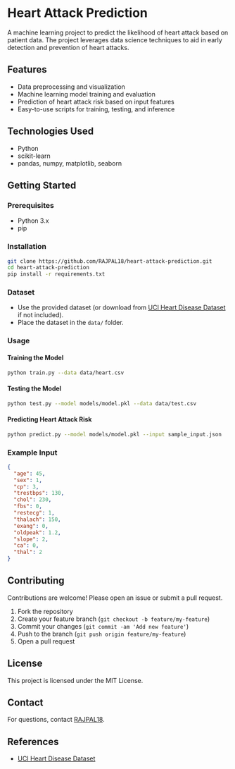 # Heart Attack Prediction

A machine learning project to predict the likelihood of heart attack based on patient data. The project leverages data science techniques to aid in early detection and prevention of heart attacks.

## Features

- Data preprocessing and visualization
- Machine learning model training and evaluation
- Prediction of heart attack risk based on input features
- Easy-to-use scripts for training, testing, and inference

## Technologies Used

- Python
- scikit-learn 
- pandas, numpy, matplotlib, seaborn

## Getting Started

### Prerequisites

- Python 3.x
- pip

### Installation

```bash
git clone https://github.com/RAJPAL18/heart-attack-prediction.git
cd heart-attack-prediction
pip install -r requirements.txt
```

### Dataset

- Use the provided dataset (or download from [UCI Heart Disease Dataset](https://archive.ics.uci.edu/ml/datasets/Heart+Disease) if not included).
- Place the dataset in the `data/` folder.

### Usage

#### Training the Model

```bash
python train.py --data data/heart.csv
```

#### Testing the Model

```bash
python test.py --model models/model.pkl --data data/test.csv
```

#### Predicting Heart Attack Risk

```bash
python predict.py --model models/model.pkl --input sample_input.json
```

### Example Input

```json
{
  "age": 45,
  "sex": 1,
  "cp": 3,
  "trestbps": 130,
  "chol": 230,
  "fbs": 0,
  "restecg": 1,
  "thalach": 150,
  "exang": 0,
  "oldpeak": 1.2,
  "slope": 2,
  "ca": 0,
  "thal": 2
}
```

## Contributing

Contributions are welcome! Please open an issue or submit a pull request.

1. Fork the repository
2. Create your feature branch (`git checkout -b feature/my-feature`)
3. Commit your changes (`git commit -am 'Add new feature'`)
4. Push to the branch (`git push origin feature/my-feature`)
5. Open a pull request

## License

This project is licensed under the MIT License.

## Contact

For questions, contact [RAJPAL18](https://github.com/RAJPAL18).

## References

- [UCI Heart Disease Dataset](https://archive.ics.uci.edu/ml/datasets/Heart+Disease)
